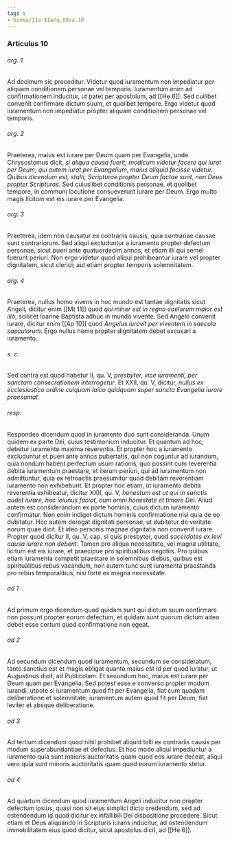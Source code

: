 ```yaml
---
tags : 
- Summa/IIa-IIæ/q.89/a.10
---
```


### Articulus 10

###### arg. 1
Ad decimum sic proceditur. Videtur quod iuramentum non impediatur per aliquam conditionem personae vel temporis. Iuramentum enim ad confirmationem inducitur, ut patet per apostolum, ad [[He 6]]. Sed cuilibet convenit confirmare dictum suum, et quolibet tempore. Ergo videtur quod iuramentum non impediatur propter aliquam conditionem personae vel temporis.

###### arg. 2
Praeterea, maius est iurare per Deum quam per Evangelia, unde Chrysostomus dicit, *si aliqua causa fuerit, modicum videtur facere qui iurat per Deum, qui autem iurat per Evangelium, maius aliquid fecisse videtur. Quibus dicendum est, stulti, Scripturae propter Deum factae sunt, non Deus propter Scripturas*. Sed cuiuslibet conditionis personae, et quolibet tempore, in communi locutione consueverunt iurare per Deum. Ergo multo magis licitum est eis iurare per Evangelia.

###### arg. 3
Praeterea, idem non causatur ex contrariis causis, quia contrariae causae sunt contrariorum. Sed aliqui excluduntur a iuramento propter defectum personae, sicut pueri ante quatuordecim annos, et etiam illi qui semel fuerunt periuri. Non ergo videtur quod aliqui prohibeantur iurare vel propter dignitatem, sicut clerici; aut etiam propter temporis solemnitatem.

###### arg. 4
Praeterea, nullus homo vivens in hoc mundo est tantae dignitatis sicut Angeli, dicitur enim [[Mt 11]] quod *qui minor est in regno caelorum maior est illo*, scilicet Ioanne Baptista adhuc in mundo vivente. Sed Angelo convenit iurare, dicitur enim [[Ap 10]] quod *Angelus iuravit per viventem in saecula saeculorum*. Ergo nullus homo propter dignitatem debet excusari a iuramento.

###### s. c.
Sed contra est quod habetur II, qu. V, *presbyter, vice iuramenti, per sanctam consecrationem interrogetur*. Et XXII, qu. V, dicitur, *nullus ex ecclesiastico ordine cuiquam laico quidquam super sancta Evangelia iurare praesumat*.

###### resp.
Respondeo dicendum quod in iuramento duo sunt consideranda. Unum quidem ex parte Dei, cuius testimonium inducitur. Et quantum ad hoc, debetur iuramento maxima reverentia. Et propter hoc a iuramento excluduntur et pueri ante annos pubertatis, qui non coguntur ad iurandum, quia nondum habent perfectum usum rationis, quo possint cum reverentia debita iuramentum praestare, et iterum periuri, qui ad iuramentum non admittuntur, quia ex retroactis praesumitur quod debitam reverentiam iuramento non exhibebunt. Et propter hoc etiam, ut iuramento debita reverentia exhibeatur, dicitur XXII, qu. V, *honestum est ut qui in sanctis audet iurare, hoc ieiunus faciat, cum omni honestate et timore Dei*. Aliud autem est considerandum ex parte hominis, cuius dictum iuramento confirmatur. Non enim indiget dictum hominis confirmatione nisi quia de eo dubitatur. Hoc autem derogat dignitati personae, ut dubitetur de veritate eorum quae dicit. Et ideo personis magnae dignitatis non convenit iurare. Propter quod dicitur II, qu. V, cap. si quis presbyter, quod *sacerdotes ex levi causa iurare non debent*. Tamen pro aliqua necessitate, vel magna utilitate, licitum est eis iurare, et praecipue pro spiritualibus negotiis. Pro quibus etiam iuramenta competit praestare in solemnibus diebus, quibus est spiritualibus rebus vacandum, non autem tunc sunt iuramenta praestanda pro rebus temporalibus, nisi forte ex magna necessitate.

###### ad 1
Ad primum ergo dicendum quod quidam sunt qui dictum suum confirmare non possunt propter eorum defectum, et quidam sunt quorum dictum adeo debet esse certum quod confirmatione non egeat.

###### ad 2
Ad secundum dicendum quod iuramentum, secundum se consideratum, tanto sanctius est et magis obligat quanto maius est id per quod iuratur, ut Augustinus dicit, ad Publicolam. Et secundum hoc, maius est iurare per Deum quam per Evangelia. Sed potest esse e converso propter modum iurandi, utpote si iuramentum quod fit per Evangelia, fiat cum quadam deliberatione et solemnitate; iuramentum autem quod fit per Deum, fiat leviter et absque deliberatione.

###### ad 3
Ad tertium dicendum quod nihil prohibet aliquid tolli ex contrariis causis per modum superabundantiae et defectus. Et hoc modo aliqui impediuntur a iuramento quia sunt maioris auctoritatis quam quod eos iurare deceat, aliqui vero quia sunt minoris auctoritatis quam quod eorum iuramento stetur.

###### ad 4
Ad quartum dicendum quod iuramentum Angeli inducitur non propter defectum ipsius, quasi non sit eius simplici dicto credendum, sed ad ostendendum id quod dicitur ex infallibili Dei dispositione procedere. Sicut etiam et Deus aliquando in Scripturis iurans inducitur, ad ostendendum immobilitatem eius quod dicitur, sicut apostolus dicit, ad [[He 6]].

